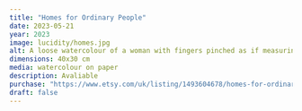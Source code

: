 ```yaml
---
title: "Homes for Ordinary People"
date: 2023-05-21
year: 2023
image: lucidity/homes.jpg
alt: A loose watercolour of a woman with fingers pinched as if measuring something precisely
dimensions: 40x30 cm
media: watercolour on paper
description: Avaliable
purchase: "https://www.etsy.com/uk/listing/1493604678/homes-for-ordinary-people"
draft: false
---
```


